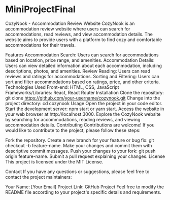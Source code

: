 # MiniProjectFinal
CozyNook - Accommodation Review Website
CozyNook is an accommodation review website where users can search for accommodations, read reviews, and view accommodation details. The website aims to provide users with a platform to find cozy and comfortable accommodations for their travels.

Features
Accommodation Search: Users can search for accommodations based on location, price range, and amenities.
Accommodation Details: Users can view detailed information about each accommodation, including descriptions, photos, and amenities.
Review Reading: Users can read reviews and ratings for accommodations.
Sorting and Filtering: Users can sort and filter accommodations based on ratings, price, and other criteria.
Technologies Used
Front-end: HTML, CSS, JavaScript
Frameworks/Libraries: React, React Router
Installation
Clone the repository: git clone https://github.com/your-username/cozynook.git
Change into the project directory: cd cozynook
Usage
Open the project in your code editor.
Start the development server: npm start or yarn start.
Access the website in your web browser at http://localhost:3000.
Explore the CozyNook website by searching for accommodations, reading reviews, and viewing accommodation details.
Contributing
Contributions are welcome! If you would like to contribute to the project, please follow these steps:

Fork the repository.
Create a new branch for your feature or bug fix: git checkout -b feature-name.
Make your changes and commit them with descriptive commit messages.
Push your changes to your fork: git push origin feature-name.
Submit a pull request explaining your changes.
License
This project is licensed under the MIT License.

Contact
If you have any questions or suggestions, please feel free to contact the project maintainers:

Your Name: [Your Email]
Project Link: GitHub Project
Feel free to modify the README file according to your project's specific details and requirements.
